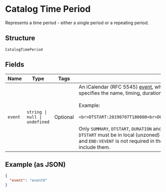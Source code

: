
# Catalog Time Period

Represents a time period - either a single period or a repeating period.

## Structure

`CatalogTimePeriod`

## Fields

| Name | Type | Tags | Description |
|  --- | --- | --- | --- |
| `event` | `string \| null \| undefined` | Optional | An iCalendar (RFC 5545) [event](https://tools.ietf.org/html/rfc5545#section-3.6.1), which<br>specifies the name, timing, duration and recurrence of this time period.<br><br>Example:<br><br>```<br>DTSTART:20190707T180000<br>DURATION:P2H<br>RRULE:FREQ=WEEKLY;BYDAY=MO,WE,FR<br>```<br><br>Only `SUMMARY`, `DTSTART`, `DURATION` and `RRULE` fields are supported.<br>`DTSTART` must be in local (unzoned) time format. Note that while `BEGIN:VEVENT`<br>and `END:VEVENT` is not required in the request. The response will always<br>include them. |

## Example (as JSON)

```json
{
  "event": "event0"
}
```

